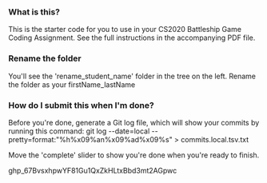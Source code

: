 ### What is this?
This is the starter code for you to use in your CS2020 Battleship Game Coding Assignment.
See the full instructions in the accompanying PDF file.

### Rename the folder
You'll see the 'rename_student_name' folder in the tree on the left.
Rename the folder as your firstName_lastName

### How do I submit this when I'm done?
Before you're done, generate a Git log file, which will show your commits by running this command:
git log --date=local --pretty=format:"%h%x09%an%x09%ad%x09%s" > commits.local.tsv.txt 

Move the 'complete' slider to show you're done when you're ready to finish.

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